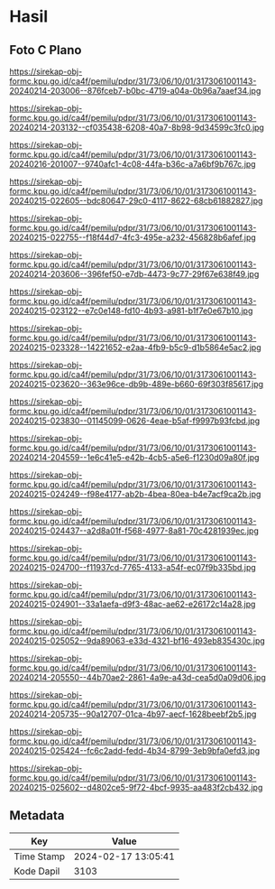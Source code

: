 # Hasil

## Foto C Plano

https://sirekap-obj-formc.kpu.go.id/ca4f/pemilu/pdpr/31/73/06/10/01/3173061001143-20240214-203006--876fceb7-b0bc-4719-a04a-0b96a7aaef34.jpg

https://sirekap-obj-formc.kpu.go.id/ca4f/pemilu/pdpr/31/73/06/10/01/3173061001143-20240214-203132--cf035438-6208-40a7-8b98-9d34599c3fc0.jpg

https://sirekap-obj-formc.kpu.go.id/ca4f/pemilu/pdpr/31/73/06/10/01/3173061001143-20240216-201007--9740afc1-4c08-44fa-b36c-a7a6bf9b767c.jpg

https://sirekap-obj-formc.kpu.go.id/ca4f/pemilu/pdpr/31/73/06/10/01/3173061001143-20240215-022605--bdc80647-29c0-4117-8622-68cb61882827.jpg

https://sirekap-obj-formc.kpu.go.id/ca4f/pemilu/pdpr/31/73/06/10/01/3173061001143-20240215-022755--f18f44d7-4fc3-495e-a232-456828b6afef.jpg

https://sirekap-obj-formc.kpu.go.id/ca4f/pemilu/pdpr/31/73/06/10/01/3173061001143-20240214-203606--396fef50-e7db-4473-9c77-29f67e638f49.jpg

https://sirekap-obj-formc.kpu.go.id/ca4f/pemilu/pdpr/31/73/06/10/01/3173061001143-20240215-023122--e7c0e148-fd10-4b93-a981-b1f7e0e67b10.jpg

https://sirekap-obj-formc.kpu.go.id/ca4f/pemilu/pdpr/31/73/06/10/01/3173061001143-20240215-023328--14221652-e2aa-4fb9-b5c9-d1b5864e5ac2.jpg

https://sirekap-obj-formc.kpu.go.id/ca4f/pemilu/pdpr/31/73/06/10/01/3173061001143-20240215-023620--363e96ce-db9b-489e-b660-69f303f85617.jpg

https://sirekap-obj-formc.kpu.go.id/ca4f/pemilu/pdpr/31/73/06/10/01/3173061001143-20240215-023830--01145099-0626-4eae-b5af-f9997b93fcbd.jpg

https://sirekap-obj-formc.kpu.go.id/ca4f/pemilu/pdpr/31/73/06/10/01/3173061001143-20240214-204559--1e6c41e5-e42b-4cb5-a5e6-f1230d09a80f.jpg

https://sirekap-obj-formc.kpu.go.id/ca4f/pemilu/pdpr/31/73/06/10/01/3173061001143-20240215-024249--f98e4177-ab2b-4bea-80ea-b4e7acf9ca2b.jpg

https://sirekap-obj-formc.kpu.go.id/ca4f/pemilu/pdpr/31/73/06/10/01/3173061001143-20240215-024437--a2d8a01f-f568-4977-8a81-70c4281939ec.jpg

https://sirekap-obj-formc.kpu.go.id/ca4f/pemilu/pdpr/31/73/06/10/01/3173061001143-20240215-024700--f11937cd-7765-4133-a54f-ec07f9b335bd.jpg

https://sirekap-obj-formc.kpu.go.id/ca4f/pemilu/pdpr/31/73/06/10/01/3173061001143-20240215-024901--33a1aefa-d9f3-48ac-ae62-e26172c14a28.jpg

https://sirekap-obj-formc.kpu.go.id/ca4f/pemilu/pdpr/31/73/06/10/01/3173061001143-20240215-025052--9da89063-e33d-4321-bf16-493eb835430c.jpg

https://sirekap-obj-formc.kpu.go.id/ca4f/pemilu/pdpr/31/73/06/10/01/3173061001143-20240214-205550--44b70ae2-2861-4a9e-a43d-cea5d0a09d06.jpg

https://sirekap-obj-formc.kpu.go.id/ca4f/pemilu/pdpr/31/73/06/10/01/3173061001143-20240214-205735--90a12707-01ca-4b97-aecf-1628beebf2b5.jpg

https://sirekap-obj-formc.kpu.go.id/ca4f/pemilu/pdpr/31/73/06/10/01/3173061001143-20240215-025424--fc6c2add-fedd-4b34-8799-3eb9bfa0efd3.jpg

https://sirekap-obj-formc.kpu.go.id/ca4f/pemilu/pdpr/31/73/06/10/01/3173061001143-20240215-025602--d4802ce5-9f72-4bcf-9935-aa483f2cb432.jpg


## Metadata

| Key        | Value               |
| ---------- | ------------------- |
| Time Stamp | 2024-02-17 13:05:41 |
| Kode Dapil | 3103                |



